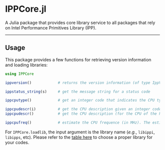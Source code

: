 # IPPCore.jl

A Julia package that provides core library service to all packages that rely on Intel Performance Primitives Library (IPP).

-------------

## Usage

This package provides a few functions for retrieving version information and loading libraries:

```julia
using IPPCore

ippversion()            # returns the version information (of type IppVersion)

ippstatus_string(s)     # get the message string for a status code

ippcputype()            # get an integer code that indicates the CPU type

ippcpudescr(i)          # get the CPU description given an integer code
ippcpudescr()           # get the CPU description (for the CPU of the host)

ippcpufreq()            # estimate the CPU frequence (in MHz). The estimated value may depend on the CPU workload.
```

For ``IPPCore.loadlib``, the input argument is the library name (*e.g.*, ``libippi``, ``libipps``, etc). Please refer to the [table here](https://software.intel.com/en-us/articles/selecting-the-intel-integrated-performance-primitives-intel-ipp-libraries-needed-by-your) to choose a proper library for your codes.


